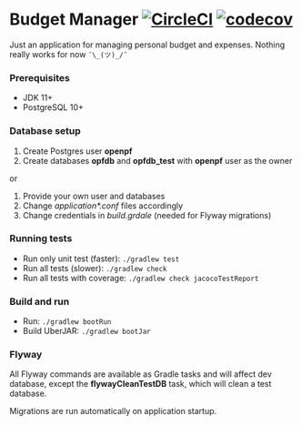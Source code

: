 # Budget Manager [![CircleCI](https://circleci.com/gh/h8/budget-manager/tree/develop.svg?style=svg)](https://circleci.com/gh/h8/budget-manager/tree/develop) [![codecov](https://codecov.io/gh/h8/budget-manager/branch/develop/graph/badge.svg)](https://codecov.io/gh/h8/budget-manager)



Just an application for managing personal budget and expenses. 
Nothing really works for now `¯\_(ツ)_/¯`

### Prerequisites

* JDK 11+
* PostgreSQL 10+

### Database setup
1. Create Postgres user **openpf**
1. Create databases **opfdb** and **opfdb_test** with **openpf** user as the owner

or
1. Provide your own user and databases
2. Change *application\*.conf* files accordingly
3. Change credentials in *build.grdale* (needed for Flyway migrations)  

### Running tests

* Run only unit test (faster): `./gradlew test` 
* Run all tests (slower): `./gradlew check`
* Run all tests with coverage: `./gradlew check jacocoTestReport`

### Build and run
* Run: `./gradlew bootRun`
* Build UberJAR: `./gradlew bootJar`  

### Flyway
All Flyway commands are available as Gradle tasks and will affect dev database, 
except the **flywayCleanTestDB** task, which will clean a test database.

Migrations are run automatically on application startup.  
